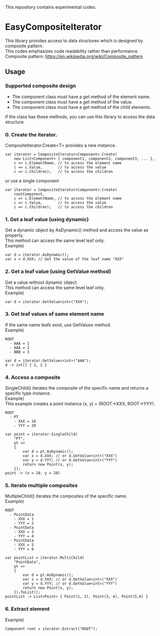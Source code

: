 This repository contains experimental codes.

# EasyCompositeIterator

This library provides access to data structures which is designed by composite pattern.  
This codes emphasizes code readability rather than performance.  
Composite pattern: <https://en.wikipedia.org/wiki/Composite_pattern>

## Usage
### Supported composite design
- The component class must have a get method of the element name.
- The component class must have a get method of the value.
- The component class must have a get method of the child elements.  

If the class has these methods, you can use this library to access the data structure.

### 0. Create the iterator.
CompositeIterator.Create\<T\> provides a new instance.
```
var iterator = CompositeIterator<Component>.Create(
    new List<Component> { component1, component2, component3, ... },
    c => c.ElementName, // to access the element name
    c => c.Value,       // to access the value
    c => c.Children);   // to access the children
```
or use a single component
```
var iterator = CompositeIterator<Component>.Create(
    rootComponent,
    c => c.ElementName, // to access the element name
    c => c.Value,       // to access the value
    c => c.Children);   // to access the children
```

### 1. Get a leaf value (using dynamic)
Get a dynamic object by AsDynamic() method and access the value as property.  
This method can access the same level leaf only.  
Example)
```
var d = iterator.AsDynamic();
var x = d.XXX; // Get the value of the leaf name "XXX"
```

### 2. Get a leaf value (using GetValue method)
Get a value without dynamic object.  
This method can access the same level leaf only.  
Example)
```
var d = iterator.GetValue<int>("XXX");
```

### 3. Get leaf values of same element name
If the same name leafs exist, use GetValues method.  
Example)
```
ROOT
  - AAA = 1
  - AAA = 2
  - BBB = 3
```
```
var d = iterator.GetValues<int>("AAA");
d -> int[] { 1, 2 }
```

### 4. Access a composite
SingleChild() iterates the composite of the specific name and returns a specific type instance.  
Example)  
This example creates a point instance (x, y) = (ROOT->XXX, ROOT->YYY).
```
ROOT
  - PT
    - XXX = 10
    - YYY = 20
```
```
var point = iterator.SingleChild(
    "PT",
    pt =>
    {
        var d = pt.AsDynamic();
        var x = d.XXX; // or d.GetValue<int>("XXX")
        var y = d.YYY; // or d.GetValue<int>("YYY")
        return new Point(x, y);
    });
point -> (x = 10, y = 20)
```

### 5. Iterate multiple composites
MultipleChild() iterates the composites of the specific name.  
Example)  
```
ROOT
  - PointData
    - XXX = 1
    - YYY = 2
  - PointData
    - XXX = 3
    - YYY = 4
  - PointData
    - XXX = 5
    - YYY = 6
```
```
var pointList = iterator.MultiChild(
    "PointData",
    pt =>
    {
        var d = pt.AsDynamic();
        var x = d.XXX; // or d.GetValue<int>("XXX")
        var y = d.YYY; // or d.GetValue<int>("YYY")
        return new Point(x, y);
    }).ToList();
pointList -> List<Point> { Point(1, 2), Point(3, 4), Point(5,6) }
```

### 6. Extract element
Example)
```
Component root = iterator.Extract("ROOT");
```
